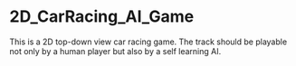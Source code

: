 # 2D_CarRacing_AI_Game
This is a 2D top-down view car racing game. The track should be playable not only by a human player but also by a self learning AI.
